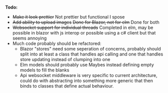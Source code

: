 **Todo:**

* ~~Make it look prettier~~ Not prettier but functional I spose
* ~~Add ability to upload images~~ ~~Done for Blazor, not for elm~~ Done for both
* ~~Websocket support for individual threads~~ Completed in elm, may be possible in blazor with js interop or possible using a c# client but that seems annoying
* Much code probably should be refactored:
  * Blazor "stores" need some seperation of concerns, probably should split into at least a class that handles api calling and one that handles store updating instead of clumping into one
  * Elm models should probably use Maybes instead defining empty models to fill the blanks
  * Api websocket middleware is very specific to current architecture, could do with abstracting into something more generic that then binds to classes that define actual behaviour.
